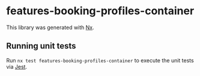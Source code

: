 # features-booking-profiles-container

This library was generated with [Nx](https://nx.dev).

## Running unit tests

Run `nx test features-booking-profiles-container` to execute the unit tests via [Jest](https://jestjs.io).
